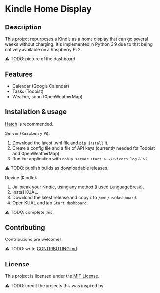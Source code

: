 # Kindle Home Display

## Description

This project repurposes a Kindle as a home display that can go several weeks without charging.
It's implemented in Python 3.9 due to that being natively available on a Raspberry Pi 2. 

:warning: TODO: picture of the dashboard

## Features

- Calendar (Google Calendar)
- Tasks (Todoist)
- Weather, soon (OpenWeatherMap)

## Installation & usage

[Hatch](https://hatch.pypa.io/latest/) is recommended.

Server (Raspberry Pi):
1. Download the latest .whl file and `pip install` it.
2. Create a config file and a file of API keys (currently needed for Todoist and OpenWeatherMap)
3. Run the application with `nohup server start > ~/uvicorn.log &1>2`

:warning: TODO: publish builds as downloadable releases.

Device (Kindle):
1. Jailbreak your Kindle, using any method (I used LanguageBreak).
2. Install KUAL. 
3. Download the latest release and copy it to `/mnt/us/dashboard`.
4. Open KUAL and tap `Start dashboard`.

:warning: TODO: complete this.

## Contributing

Contributions are welcome! 

:warning: TODO: write [CONTRIBUTING.md](CONTRIBUTING.md)

## License

This project is licensed under the [MIT License](LICENSE).

:warning: TODO: credit the projects this was inspired by
